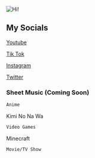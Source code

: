 ![Hi!](https://pbs.twimg.com/profile_images/1263323880619413504/rAeQaRpo.jpg)

## My Socials

[Youtube](https://www.youtube.com/channel/UCmEhhwzzFYTFazDB6-SA3pw)

[Tik Tok](https://www.tiktok.com/@diaphanously?lang=en)

[Instagram](https://www.instagram.com/aidangu._.music/)

[Twitter](https://twitter.com/Aidan_Gu)



### Sheet Music (Coming Soon)

```markdown
Anime
```
Kimi No Na Wa

```markdown
Video Games
```
Minecraft

```markdown
Movie/TV Show
```


